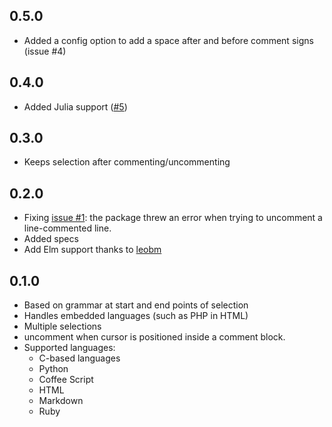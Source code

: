 ## 0.5.0
- Added a config option to add a space after and before comment signs (issue #4)

## 0.4.0
- Added Julia support ([#5](https://github.com/whoisthecoon/atom-block-comment-plus/issues/5))

## 0.3.0
- Keeps selection after commenting/uncommenting

## 0.2.0
- Fixing [issue #1](https://github.com/whoisthecoon/atom-block-comment-plus/issues/1):
  the package threw an error when trying to uncomment a line-commented line.
- Added specs
- Add Elm support thanks to [leobm](https://github.com/leobm)

## 0.1.0
- Based on grammar at start and end points of selection
- Handles embedded languages (such as PHP in HTML)
- Multiple selections
- uncomment when cursor is positioned inside a comment block.
- Supported languages:
  - C-based languages
  - Python
  - Coffee Script
  - HTML
  - Markdown
  - Ruby
